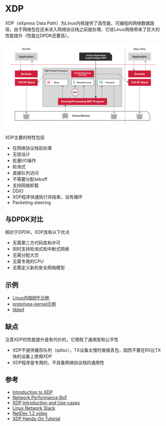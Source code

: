 # XDP

XDP（eXpress Data Path）为Linux内核提供了高性能、可编程的网络数据路径。由于网络包在还未进入网络协议栈之前就处理，它给Linux网络带来了巨大的性能提升（性能比DPDK还要高）。

![xdp-packet-processing](images/xdp-packet-processing-1024x560.png)

XDP主要的特性包括

- 在网络协议栈前处理
- 无锁设计
- 批量I/O操作
- 轮询式
- 直接队列访问
- 不需要分配skbuff
- 支持网络卸载
- DDIO
- XDP程序快速执行并结束，没有循环
- Packeting steering

## 与DPDK对比

相对于DPDK，XDP具有以下优点

- 无需第三方代码库和许可
- 同时支持轮询式和中断式网络
- 无需分配大页
- 无需专用的CPU
- 无需定义新的安全网络模型

## 示例

- [Linux内核BPF示例](https://github.com/torvalds/linux/tree/master/samples/bpf)
- [prototype-kernel示例](https://github.com/netoptimizer/prototype-kernel/tree/master/kernel/samples/bpf)
- [libbpf](https://github.com/torvalds/linux/tree/master/tools/lib/bpf)

## 缺点

注意XDP的性能提升是有代价的，它牺牲了通用型和公平性

- XDP不提供缓存队列（qdisc），TX设备太慢时直接丢包，因而不要在RX比TX快的设备上使用XDP
- XDP程序是专用的，不具备网络协议栈的通用性

## 参考

- [Introduction to XDP](https://www.iovisor.org/technology/xdp)
- [Network Performance BoF](http://people.netfilter.org/hawk/presentations/NetDev1.1_2016/links.html)
- [XDP Introduction and Use-cases](http://people.netfilter.org/hawk/presentations/xdp2016/xdp_intro_and_use_cases_sep2016.pdf)
- [Linux Network Stack](http://people.netfilter.org/hawk/presentations/theCamp2016/theCamp2016_next_steps_for_linux.pdf)
- [NetDev 1.2 video](https://www.youtube.com/watch?v=NlMQ0i09HMU&feature=youtu.be&t=3m3s)
- [XDP Hands-On Tutorial](https://github.com/xdp-project/xdp-tutorial)